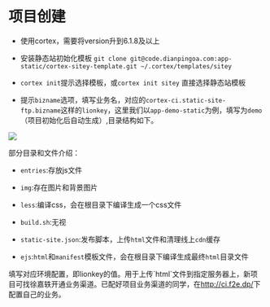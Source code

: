 # 项目创建

- ​使用cortex，需要将version升到6.1.8及以上

- 安装静态站初始化模板 `git clone git@code.dianpingoa.com:app-static/cortex-sitey-template.git ~/.cortex/templates/sitey`

- `cortex init`提示选择模板，或`cortex init sitey` 直接选择静态站模板

- 提示`bizname`选项，填写业务名，对应的`cortex-ci.static-site-ftp.bizname`这样的`lionkey​`，这里我们以`app-demo-static`为例，填写为`demo`（项目初始化后自动生成）,目录结构如下。

<img src="/images/1.png"/>

部分目录和文件介绍：
 
- `​​entries`:存放js文件

- `img`:存在图片和背景图片

- `less`:编译css，会在根目录下编译生成一个css文件

- `build.sh`:无视

- `static-site.json`:发布脚本，上传`html`文件和清理线上`cdn`缓存

- `ejs`:`html`和`manifest`模板文件，会在根目录下编译生成最终`html`目录文件

<aside class="notice">
填写对应环境配置，即lionkey的值。用于上传`html`文件到指定服务器上，新项目可找徐嘉轶开通业务渠道。已配好项目业务渠道的同学，在<a href="http://ci.f2e.dp/">http://ci.f2e.dp/</a>下配置自己的业务。
</aside>